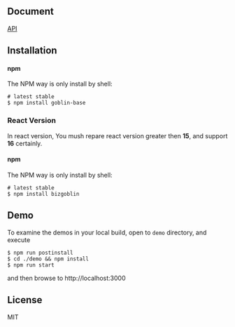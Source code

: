 ## Document

[API](http://bizcharts.net/products/bizGoblin/api/chart)


## Installation

#### npm

The NPM way is only install by shell:

```shell
# latest stable
$ npm install goblin-base
```

### React Version

In react version, You mush repare react version greater then **15**, and support **16** certainly.

#### npm

The NPM way is only install by shell:

```shell
# latest stable
$ npm install bizgoblin
```

## Demo

To examine the demos in your local build, open to `demo` directory, and execute

```shell
$ npm run postinstall
$ cd ./demo && npm install
$ npm run start
```

and then browse to http://localhost:3000

## License

MIT